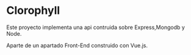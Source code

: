 # Clorophyll

Este proyecto implementa una api contruida sobre Express,Mongodb y Node.

Aparte de un apartado Front-End construido con Vue.js.

